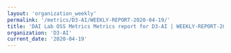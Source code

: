 ```yaml
---
layout: 'organization_weekly'
permalink: '/metrics/D3-AI/WEEKLY-REPORT-2020-04-19/'
title: 'DAI Lab OSS Metrics Metrics report for D3-AI | WEEKLY-REPORT-2020-04-19'
organization: 'D3-AI'
current_date: '2020-04-19'
---
```

